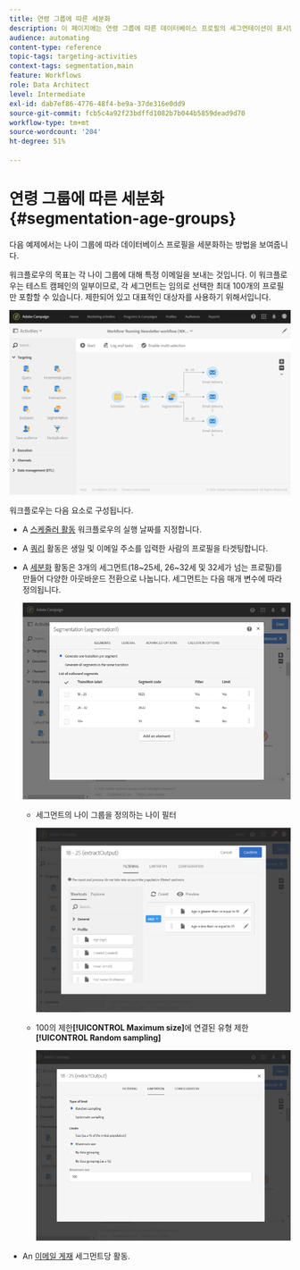 ```yaml
---
title: 연령 그룹에 따른 세분화
description: 이 페이지에는 연령 그룹에 따른 데이터베이스 프로필의 세그먼테이션이 표시됩니다. 워크플로우의 목표는 각 연령 그룹에 대해 특정 이메일을 보내는 것입니다.
audience: automating
content-type: reference
topic-tags: targeting-activities
context-tags: segmentation,main
feature: Workflows
role: Data Architect
level: Intermediate
exl-id: dab7ef86-4776-48f4-be9a-37de316e0dd9
source-git-commit: fcb5c4a92f23bdffd1082b7b044b5859dead9d70
workflow-type: tm+mt
source-wordcount: '204'
ht-degree: 51%

---
```


# 연령 그룹에 따른 세분화 {#segmentation-age-groups}

다음 예제에서는 나이 그룹에 따라 데이터베이스 프로필을 세분화하는 방법을 보여줍니다.

워크플로우의 목표는 각 나이 그룹에 대해 특정 이메일을 보내는 것입니다. 이 워크플로우는 테스트 캠페인의 일부이므로, 각 세그먼트는 임의로 선택한 최대 100개의 프로필만 포함할 수 있습니다. 제한되어 있고 대표적인 대상자를 사용하기 위해서입니다. 

![](assets/wkf_segment_example_4.png)

워크플로우는 다음 요소로 구성됩니다.

* A [스케줄러 활동](../../automating/using/segmentation.md) 워크플로우의 실행 날짜를 지정합니다.
* A [쿼리](../../automating/using/query.md) 활동은 생일 및 이메일 주소를 입력한 사람의 프로필을 타겟팅합니다.
* A [세분화](../../automating/using/segmentation.md) 활동은 3개의 세그먼트(18~25세, 26~32세 및 32세가 넘는 프로필)를 만들어 다양한 아웃바운드 전환으로 나눕니다. 세그먼트는 다음 매개 변수에 따라 정의됩니다.

  ![](assets/wkf_segment_example_3.png)

   * 세그먼트의 나이 그룹을 정의하는 나이 필터

     ![](assets/wkf_segment_new_segment.png)

   * 100의 제한&#x200B;**[!UICONTROL Maximum size]**&#x200B;에 연결된 유형 제한&#x200B;**[!UICONTROL Random sampling]**

     ![](assets/wkf_segment_example_1.png)

* An [이메일 게재](../../automating/using/email-delivery.md) 세그먼트당 활동.
